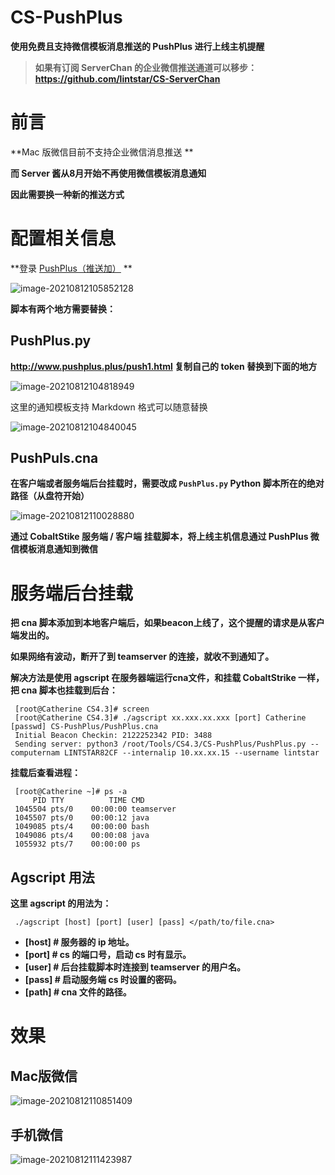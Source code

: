 # CS-PushPlus
 **使用免费且支持微信模板消息推送的 PushPlus 进行上线主机提醒**

> **如果有订阅 ServerChan 的企业微信推送通道可以移步：https://github.com/lintstar/CS-ServerChan**

# 前言

**Mac 版微信目前不支持企业微信消息推送 **

**而 Server 酱从8月开始不再使用微信模板消息通知**

**因此需要换一种新的推送方式**

# 配置相关信息

**登录 [PushPlus（推送加）](http://www.pushplus.plus/) **

![image-20210812105852128](https://qiniuyun.lintstar.top/hexo/20210812105859.png)

**脚本有两个地方需要替换：**

## PushPlus.py

**http://www.pushplus.plus/push1.html  复制自己的 token 替换到下面的地方**

![image-20210812104818949](https://qiniuyun.lintstar.top/hexo/20210812105905.png)

这里的通知模板支持 Markdown 格式可以随意替换

![image-20210812104840045](https://qiniuyun.lintstar.top/hexo/20210812105908.png)

## PushPuls.cna

**在客户端或者服务端后台挂载时，需要改成 `PushPlus.py` Python 脚本所在的绝对路径（从盘符开始）**

![image-20210812110028880](https://qiniuyun.lintstar.top/hexo/20210812110030.png)

**通过 CobaltStike 服务端 / 客户端 挂载脚本，将上线主机信息通过 PushPlus 微信模板消息通知到微信**

# 服务端后台挂载

**把 cna 脚本添加到本地客户端后，如果beacon上线了，这个提醒的请求是从客户端发出的。**

**如果网络有波动，断开了到 teamserver 的连接，就收不到通知了。**

**解决方法是使用 agscript 在服务器端运行cna文件，和挂载 CobaltStrike 一样，把 cna 脚本也挂载到后台：**

```
 [root@Catherine CS4.3]# screen
 [root@Catherine CS4.3]# ./agscript xx.xxx.xx.xxx [port] Catherine [passwd] CS-PushPlus/PushPlus.cna
 Initial Beacon Checkin: 2122252342 PID: 3488
 Sending server: python3 /root/Tools/CS4.3/CS-PushPlus/PushPlus.py --computernam LINTSTAR82CF --internalip 10.xx.xx.15 --username lintstar
```

**挂载后查看进程：**

```
 [root@Catherine ~]# ps -a
     PID TTY          TIME CMD
 1045504 pts/0    00:00:00 teamserver
 1045507 pts/0    00:00:12 java
 1049085 pts/4    00:00:00 bash
 1049086 pts/4    00:00:08 java
 1055932 pts/7    00:00:00 ps
```

## Agscript 用法

**这里 agscript 的用法为：**

```
 ./agscript [host] [port] [user] [pass] </path/to/file.cna>
```

- **[host] # 服务器的 ip 地址。**
- **[port] # cs 的端口号，启动 cs 时有显示。**
- **[user] # 后台挂载脚本时连接到 teamserver 的用户名。**
- **[pass] # 启动服务端 cs 时设置的密码。**
- **[path] # cna 文件的路径。**

# 效果

## Mac版微信

![image-20210812110851409](https://qiniuyun.lintstar.top/hexo/20210812110851.png)

## 手机微信

![image-20210812111423987](https://qiniuyun.lintstar.top/hexo/20210812111424.png)
